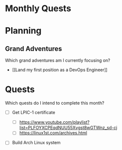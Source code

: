 # Monthly Quests

# Planning

## Grand Adventures

Which grand adventures am I currently focusing on?

- [[Land my first position as a DevOps Engineer]]

# Quests

Which quests do I intend to complete this month?

- [ ] Get LPIC-1 certificate
	- [ ] https://www.youtube.com/playlist?list=PLFOYXCPEqdNUU55Xvgst8wGTWnz_sd-cj
	- [ ] https://linux1st.com/archives.html
- [ ] Build Arch Linux system




